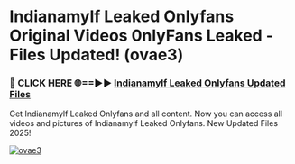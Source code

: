 # Indianamylf Leaked Onlyfans Original Videos 0nlyFans Leaked - Files Updated! (ovae3)

<h3>🔴 CLICK HERE 🌐==►► <a href="https://tinyurl.com/4seja8ks" rel="nofollow">Indianamylf Leaked Onlyfans Updated Files</a></h3>

Get Indianamylf Leaked Onlyfans and all content. Now you can access all videos and pictures of Indianamylf Leaked Onlyfans. New Updated Files 2025!

[![ovae3](https://i.imgur.com/EWjZXRe.gif)](https://tinyurl.com/4seja8ks)
